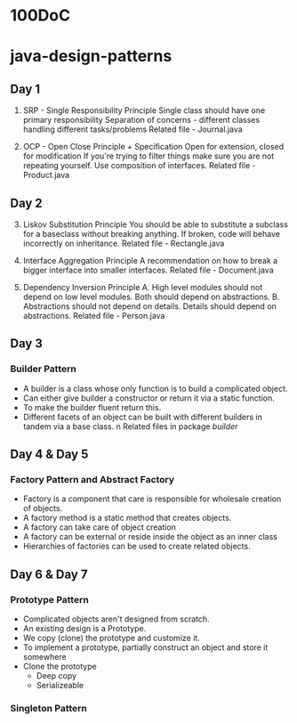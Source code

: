 # 100DoC
# java-design-patterns

## Day 1
1. SRP - Single Responsibility Principle
Single class should have one primary responsibility
Separation of concerns - different classes handling different tasks/problems
Related file - Journal.java

2. OCP - Open Close Principle + Specification
Open for extension, closed for modification
If you're trying to filter things make sure you are not repeating yourself. Use composition of interfaces.
Related file - Product.java


## Day 2
3. Liskov Substitution Principle
You should be able to substitute a subclass for a baseclass without breaking anything.
If broken, code will behave incorrectly on inheritance.
Related file - Rectangle.java

4. Interface Aggregation Principle
A recommendation on how to break a bigger interface into smaller interfaces.
Related file - Document.java

5. Dependency Inversion Principle
    A. High level modules should not depend on low level modules. Both should depend on abstractions.
    B. Abstractions should not depend on details. Details should depend on abstractions.
Related file - Person.java


## Day 3
### Builder Pattern
- A builder is a class whose only function is to build a complicated object.
- Can either give builder a constructor or return it via a static function.
- To make the builder fluent return this.
- Different facets of an object can be built with different builders in tandem via a base class. n
Related files in package *builder*

## Day 4 & Day 5
### Factory Pattern and Abstract Factory
- Factory is a component that care is responsible for wholesale creation of objects.
- A factory method is a static method that creates objects.
- A factory can take care of object creation
- A factory can be external or reside inside the object as an inner class
- Hierarchies of factories can be used to create related objects. 


## Day 6 & Day 7
### Prototype Pattern
- Complicated objects aren't designed from scratch.
- An existing design is a Prototype.
- We copy (clone) the prototype and customize it.
- To implement a prototype, partially construct an object and store it somewhere
- Clone the prototype
  - Deep copy
  - Serializeable

### Singleton Pattern